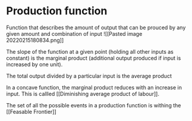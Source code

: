 # Production function
Function that describes the amount of output that can be prouced by any given amount and combination of input
![[Pasted image 20220215180834.png]]

The slope of the function at a given point (holding all other inputs as constant) is the marginal product (additional output produced if input is increased by one unit).

The total output divided by a particular input is the average product

In a concave function, the marginal product reduces with an increase in input. This is callled [[Diminishing average product of labour]].

The set of all the possible events in a production function is withing the [[Feasable Frontier]]

